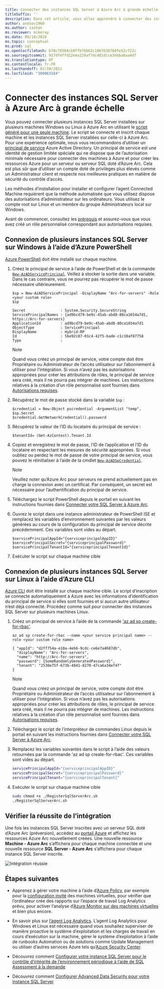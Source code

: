 ```yaml
---
title: Connecter des instances SQL Server à Azure Arc à grande échelle
titleSuffix: ''
description: Dans cet article, vous allez apprendre à connecter des instances SQL Server comme des serveurs SQL dotés d’Azure Arc en utilisant un principal de service.
author: anosov1960
ms.author: sashan
ms.reviewer: mikeray
ms.date: 09/10/2020
ms.topic: conceptual
ms.prod: sql
ms.openlocfilehash: b78c76504cb9ffb76b62c1867630760fe52cf22c
ms.sourcegitcommit: 917df4ffd22e4a229af7dc481dcce3ebba0aa4d7
ms.translationtype: HT
ms.contentlocale: fr-FR
ms.lasthandoff: 02/10/2021
ms.locfileid: "100063184"
---
```

# <a name="connect-sql-server-instances-to-azure-arc-at-scale"></a>Connecter des instances SQL Server à Azure Arc à grande échelle

Vous pouvez connecter plusieurs instances SQL Server installées sur plusieurs machines Windows ou Linux à Azure Arc en utilisant le [script généré pour une seule machine](connect.md). Le script se connecte et inscrit chaque machine et les instances SQL Server installées sur celle-ci à Azure Arc. Pour une expérience optimale, nous vous recommandons d’utiliser un [principal de service](/azure/active-directory/develop/app-objects-and-service-principals) Azure Active Directory. Un principal de service est une identité de gestion limitée spéciale qui ne dispose que de l’autorisation minimale nécessaire pour connecter des machines à Azure et pour créer les ressources Azure pour un serveur ou serveur SQL doté d’Azure Arc. Cela est plus sûr que d’utiliser un compte doté de privilèges plus élevés comme un Administrateur client et respecte nos meilleures pratiques en matière de sécurité du contrôle d’accès.  

Les méthodes d’installation pour installer et configurer l’agent Connected Machine requièrent que la méthode automatisée que vous utilisez dispose des autorisations d’administrateur sur les ordinateurs. Vous utilisez le compte root sur Linux et un membre du groupe Administrateurs local sur Windows.

Avant de commencer, consultez les [prérequis](overview.md#prerequisites) et assurez-vous que vous avez créé un rôle personnalisé correspondant aux autorisations requises.

## <a name="connecting-multiple-sql-server-instances-on-windows-using-azure-powershell"></a>Connexion de plusieurs instances SQL Server sur Windows à l’aide d’Azure PowerShell

[Azure PowerShell](/powershell/azure/install-az-ps) doit être installé sur chaque machine.

1. Créez le principal de service à l’aide de PowerShell et de la commande [`New-AzADServicePrincipal`](/powershell/module/az.resources/new-azadserviceprincipal). Veillez à stocker la sortie dans une variable. Dans le cas contraire, vous ne pourrez pas récupérer le mot de passe nécessaire ultérieurement.

    ```azurepowershell-interactive
    $sp = New-AzADServicePrincipal -DisplayName "Arc-for-servers" -Role <your custom role>
    $sp
    ```

    ```output
    Secret                : System.Security.SecureString
    ServicePrincipalNames : {ad9bcd79-be9c-45ab-abd8-80ca1654a7d1, https://Arc-for-servers}
    ApplicationId         : ad9bcd79-be9c-45ab-abd8-80ca1654a7d1
    ObjectType            : ServicePrincipal
    DisplayName           : Hybrid-RP
    Id                    : 5be92c87-01c4-42f5-bade-c1c10af87758
    Type                  :
    ```

   > [!NOTE]
   > Quand vous créez un principal de service, votre compte doit être Propriétaire ou Administrateur de l’accès utilisateur sur l’abonnement à utiliser pour l’intégration. Si vous n’avez pas les autorisations appropriées pour créer les attributions de rôles, le principal de service sera créé, mais il ne pourra pas intégrer de machines. Les instructions relatives à la création d’un rôle personnalisé sont fournies dans [Autorisations requises](overview.md#required-permissions).

2. Récupérez le mot de passe stocké dans la variable `$sp` :

   ```azurepowershell-interactive
   $credential = New-Object pscredential -ArgumentList "temp", $sp.Secret
   $credential.GetNetworkCredential().password
   ```
3. Récupérez la valeur de l’ID du locataire du principal de service :
 
   ```azurepowershell-interactive
   $tenantId= (Get-AzContext).Tenant.Id
   ```
4. Copiez et enregistrez le mot de passe, l’ID de l’application et l’ID du locataire en respectant les mesures de sécurité appropriées. Si vous oubliez ou perdez le mot de passe de votre principal de service, vous pouvez le réinitialiser à l’aide de la cmdlet [`New-AzADSpCredential`](/powershell/module/azurerm.resources/new-azurermadspcredential).

   > [!NOTE]
   > Veuillez noter qu’Azure Arc pour serveurs ne prend actuellement pas en charge la connexion avec un certificat. Par conséquent, un secret est nécessaire pour l’authentification du principal de service.

5. Téléchargez le script PowerShell depuis le portail en suivant les instructions fournies dans [Connecter votre SQL Server à Azure Arc](connect.md).

6. Ouvrez le script dans une instance administrateur de PowerShell ISE et remplacez les variables d’environnement suivantes par les valeurs générées au cours de la configuration du principal de service décrite précédemment. Ces variables sont vides au départ.

   ```azurepowershell-interactive
   $servicePrincipalAppId="{serviceprincipalAppID}"
   $servicePrincipalSecret="{serviceprincipalPassword}"
   $servicePrincipalTenantId="{serviceprincipalTenantId}"
   ```

7. Exécuter le script sur chaque machine cible

## <a name="connecting-multiple-sql-server-instances-on-linux-using-azure-cli"></a>Connexion de plusieurs instances SQL Server sur Linux à l’aide d’Azure CLI

[Azure CLI](/cli/azure/install-azure-cli) doit être installé sur chaque machine cible. Le script d’inscription se connecte automatiquement à Azure avec les informations d’identification du principal de service si elles sont fournies et si aucun autre utilisateur n’est déjà connecté. Procédez comme suit pour connecter des instances SQL Server sur plusieurs machines Linux.

1. Créez un principal de service à l’aide de la commande ['az ad sp create-for-rbac'](/cli/azure/ad/sp#az_ad_sp_create_for_rbac).

   ```azurecli-interactive
   az ad sp create-for-rbac --name <your service principal name> --role <your custom role name>
   ```

   ```output
   { "appId": "d2ff754a-e10a-4eb6-9cdc-ce6e7a4687db",
     "displayName": "Arc-for-servers",
     "name": "http://Arc-for-servers",
     "password": {SomeRandomlyGeneratedPassword}",
     "tenant": "2530e75f-673b-4841-8270-47ca6a34ef4f"
   }
   ```

   > [!NOTE]
   > Quand vous créez un principal de service, votre compte doit être Propriétaire ou Administrateur de l’accès utilisateur sur l’abonnement à utiliser pour l’intégration. Si vous n’avez pas les autorisations appropriées pour créer les attributions de rôles, le principal de service sera créé, mais il ne pourra pas intégrer de machines. Les instructions relatives à la création d’un rôle personnalisé sont fournies dans [Autorisations requises](overview.md#required-permissions).

2. Téléchargez le script de l’interpréteur de commandes Linux depuis le portail en suivant les instructions fournies dans [Connecter votre SQL Server à Azure Arc](connect.md).

3. Remplacez les variables suivantes dans le script à l’aide des valeurs retournées par la commande 'az ad sp create-for-rbac'. Ces variables sont vides au départ.

   ```bash
   servicePrincipalAppId="{serviceprincipalAppID}"
   servicePrincipalSecret="{serviceprincipalPassword}"
   servicePrincipalTenant="{serviceprincipalTenant}"
   ```

3. Exécuter le script sur chaque machine cible
 
   ```bash
   sudo chmod +x ./RegisterSqlServerArc.sh
   ./RegisterSqlServerArc.sh
   ```

## <a name="validate-successful-onboarding"></a>Vérifier la réussite de l’intégration

Une fois les instances SQL Server inscrites avec un serveur SQL doté d’Azure Arc (préversion), accédez au [portail Azure](https://aka.ms/azureportal) et affichez les ressources Azure Arc nouvellement créées. Une nouvelle ressource __Machine - Azure Arc__ s’affichera pour chaque machine connectée et une nouvelle ressource __SQL Server - Azure Arc__ s’affichera pour chaque instance SQL Server inscrite. 

![Intégration réussie](./media/join-at-scale/successful-onboard.png)

## <a name="next-steps"></a>Étapes suivantes

- Apprenez à gérer votre machine à l’aide d’[Azure Policy](/azure/governance/policy/overview), par exemple pour la [configuration invité](/azure/governance/policy/concepts/guest-configuration) des machines virtuelles, pour vérifier que l’ordinateur crée des rapports sur l’espace de travail Log Analytics prévu, pour activer l’analyse d’[Azure Monitor sur des machines virtuelles](/azure/azure-monitor/insights/vminsights-enable-policy) et bien plus encore.

- En savoir plus sur [l’agent Log Analytics](/azure/azure-monitor/platform/log-analytics-agent). L’agent Log Analytics pour Windows et Linux est nécessaire quand vous souhaitez superviser de manière proactive le système d’exploitation et les charges de travail en cours d’exécution sur la machine, gérer le système d’exploitation à l’aide de runbooks Automation ou de solutions comme Update Management ou utiliser d’autres services Azure tels qu’[Azure Security Center](/azure/security-center/security-center-intro).

- Découvrez comment [Configurer votre instance SQL Server pour le contrôle d’intégrité de l’environnement périodique à l’aide de SQL Assessment à la demande](assess.md)

- Découvrez comment [Configurer Advanced Data Security pour votre instance SQL Server](configure-advanced-data-security.md)
